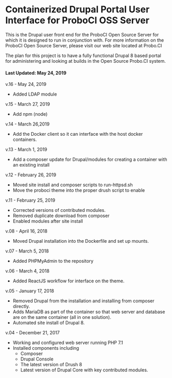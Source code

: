# Containerized Drupal Portal User Interface for ProboCI OSS Server
This is the Drupal user front end for the ProboCI Open Source Server for which it is designed to run in conjunction with. For more information on the ProboCI Open Source Server, please visit our web site located at Probo.CI

The plan for this project is to have a fully functional Drupal 8 based portal for administering and looking at builds in the Open Source Probo.CI system.

#### Last Updated: May 24, 2019

v.16 - May 24, 2019
  - Added LDAP module

v.15 - March 27, 2019
  - Add npm (node)

v.14 - March 26,2019
  - Add the Docker client so it can interface with the host docker containers.

v.13 - March 1, 2019
  - Add a composer update for Drupal/modules for creating a container with an existing install

v.12 - February 26, 2019
  - Moved site install and composer scripts to run-httpsd.sh
  - Move the proboci theme into the proper drush script to enable

v.11 - February 25, 2019
  - Corrected versions of contributed modules.
  - Removed duplicate download from composer
  - Enabled modules after site install

v.08 - April 16, 2018
  - Moved Drupal installation into the Dockerfile and set up mounts.

v.07 - March 5, 2018
  - Added PHPMyAdmin to the repository

v.06 - March 4, 2018
  - Added ReactJS workflow for interface on the theme.

v.05 - January 17, 2018
  - Removed Drupal from the installation and installing from composer directly.
  - Adds MariaDB as part of the container so that web server and database are on the same container (all in one solution).
  - Automated site install of Drupal 8.

v.04 - December 21, 2017
  - Working and configured web server running PHP 7.1
  - Installed components including
    - Composer
    - Drupal Console
    - The latest version of Drush 8
    - Latest version of Drupal Core with key contributed modules.
